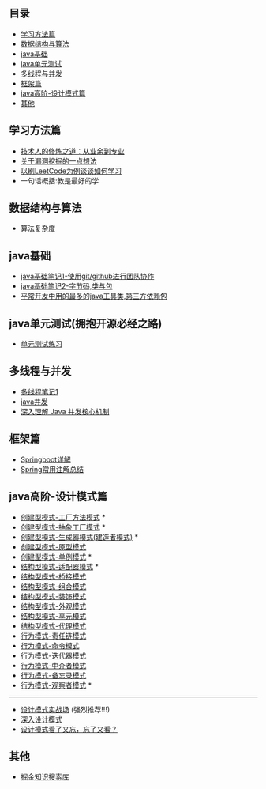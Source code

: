 ## 目录
- [学习方法篇](#学习方法篇)
- [数据结构与算法](#数据结构与算法)
- [java基础](#java基础)
- [java单元测试](#java单元测试)
- [多线程与并发](#多线程与并发)
- [框架篇](#框架篇)
- [java高阶-设计模式篇](#java高阶-设计模式篇)
- [其他](#其他)

## 学习方法篇
* [技术人的修炼之道：从业余到专业](https://mp.weixin.qq.com/s/gBgFyy4MMrF5vn-8NGEVQw)
* [关于漏洞挖掘的一点想法](https://mp.weixin.qq.com/s/79k5bxGr1ykCpN4lSeiTqw)
* [以刷LeetCode为例谈谈如何学习](https://github.com/richard1230/myJavaBlog/issues/4) 
* 一句话概括:教是最好的学


## 数据结构与算法
* 算法复杂度
## java基础
* [java基础笔记1-使用git/github进行团队协作](https://github.com/richard1230/myJavaBlog/issues/2)
* [java基础笔记2-字节码,类与包](https://github.com/richard1230/myJavaBlog/issues/3)
* [平常开发中用的最多的java工具类,第三方依赖包](https://juejin.im/post/5d4a25b351882505c105cc6e)

## java单元测试(拥抱开源必经之路)
* [单元测试练习](https://github.com/richard1230/UnitTest-Practice)

## 多线程与并发
* [多线程笔记1](https://github.com/richard1230/myblog/issues/1)              <br>
* [java并发](https://juejin.im/post/5d16a633e51d455a2f2202a3)               <br>
* [深入理解 Java 并发核心机制](https://juejin.im/post/5e05931ee51d45582c27d737)

## 框架篇
* [Springboot详解](https://juejin.im/post/5dfb4d7151882542977d0cb7)
* [Spring常用注解总结](https://juejin.im/post/5ea2593f6fb9a03c73799bf4)

## java高阶-设计模式篇
* [创建型模式-工厂方法模式](https://github.com/richard1230/myJavaBlog/issues/5) *
* [创建型模式-抽象工厂模式](https://github.com/richard1230/myJavaBlog/issues/6) *
* [创建型模式-生成器模式(建造者模式)](https://github.com/richard1230/myJavaBlog/issues/7) *
* [创建型模式-原型模式](https://github.com/richard1230/myJavaBlog/issues/9)
* [创建型模式-单例模式](https://github.com/richard1230/myJavaBlog/issues/8) *
* [结构型模式-适配器模式](https://github.com/richard1230/myJavaBlog/issues/10) *
* [结构型模式-桥接模式](https://github.com/richard1230/myJavaBlog/issues/11)
* [结构型模式-组合模式](https://github.com/richard1230/myJavaBlog/issues/12)
* [结构型模式-装饰模式](https://github.com/richard1230/myJavaBlog/issues/13)
* [结构型模式-外观模式](https://github.com/richard1230/myJavaBlog/issues/14)
* [结构型模式-享元模式](https://github.com/richard1230/myJavaBlog/issues/15)
* [结构型模式-代理模式](https://github.com/richard1230/myJavaBlog/issues/16)
* [行为模式-责任链模式](https://github.com/richard1230/myJavaBlog/issues/17)
* [行为模式-命令模式](https://github.com/richard1230/myJavaBlog/issues/18)
* [行为模式-迭代器模式](https://github.com/richard1230/myJavaBlog/issues/19)
* [行为模式-中介者模式](https://github.com/richard1230/myJavaBlog/issues/20)
* [行为模式-备忘录模式](https://github.com/richard1230/myJavaBlog/issues/21)
* [行为模式-观察者模式](https://github.com/richard1230/myJavaBlog/issues/23) *

*****************************************************************************************
* [设计模式实战场](https://github.com/iluwatar/java-design-patterns) (强烈推荐!!!)
* [深入设计模式](https://refactoringguru.cn/design-patterns/book)
* [设计模式看了又忘，忘了又看？](https://juejin.im/post/5ceb37a76fb9a07f0870737a)

## 其他
* [掘金知识搜索库](http://zy2071.com/Fun/jueJinSearch.html)
